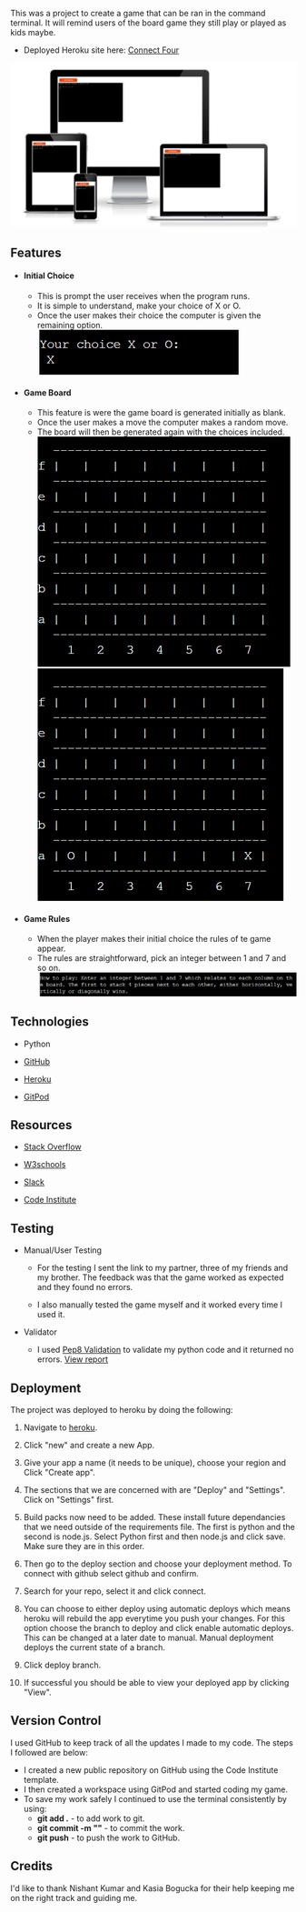 This was a project to create a game that can be ran in the command terminal. It will remind users of the board game they still play or played as kids maybe. 

- Deployed Heroku site here: [Connect Four](https://connect-four-pp3.herokuapp.com/)

![responsive-image](docs/responsive_image.png)

## Features

* #### Initial Choice
    * This is prompt the user receives when the program runs.
    * It is simple to understand, make your choice of X or O.
    * Once the user makes their choice the computer is given the remaining option.
    ![Initial Choice](docs/initial_choice.png)

* #### Game Board
    * This feature is were the game board is generated initially as blank.
    * Once the user makes a move the computer makes a random move.
    * The board will then be generated again with the choices included.
    ![Game Board](docs/empty_board.png)
    ![Populated Board](docs/populated_board.png)


* #### Game Rules
    * When the player makes their initial choice the rules of te game appear.
    * The rules are straightforward, pick an integer between 1 and 7 and so on.
    ![Game Rules](docs/instructions.png)

## Technologies

* Python

* [GitHub](https://github.com/)

* [Heroku](https://id.heroku.com/login)

* [GitPod](https://www.gitpod.io/)


## Resources

* [Stack Overflow](https://stackoverflow.com/)

* [W3schools](https://www.w3schools.com/)

* [Slack](https://slack.com/intl/en-ie/)

* [Code Institute](https://codeinstitute.net/)


## Testing
* Manual/User Testing

    * For the testing I sent the link to my partner, three of my friends and my brother. The feedback was that the game worked as expected and they found no errors.

    * I also manually tested the game myself and it worked every time I used it.

* Validator
    * I used [Pep8 Validation](http://pep8online.com/) to validate my python code and it returned no errors. [View report](docs/pep8_validator.png)


## Deployment

The project was deployed to heroku by doing the following:

1. Navigate to [heroku](https://id.heroku.com/login). 

2. Click "new" and create a new App. 

3. Give your app a name (it needs to be unique), choose your region and Click "Create app". 

4. The sections that we are concerned with are "Deploy" and "Settings". Click on "Settings" first. 

5. Build packs now need to be added. These install future dependancies that we need outside of the requirements file. The first is python and the second is node.js. Select Python first and then node.js and click save. Make sure they are in this order.

6. Then go to the deploy section and choose your deployment method. To connect with github select github and confirm. 

7. Search for your repo, select it and click connect. 

8. You can choose to either deploy using automatic deploys which means heroku will rebuild the app everytime you push your changes. For this option choose the branch to deploy and click enable automatic deploys. This can be changed at a later date to manual. Manual deployment deploys the current state of a branch.  

9. Click deploy branch. 

10. If successful you should be able to view your deployed app by clicking "View". 

## Version Control

I used GitHub to keep track of all the updates I made to my code. The steps I followed are below:

- I created a new public repository on GitHub using the Code Institute template.
- I then created a workspace using GitPod and started coding my game.
- To save my work safely I continued to use the terminal consistently by using: 
    - **git add .**  - to add work to git.
    - **git commit -m ""**  - to commit the work.
    - **git push**  - to push the work to GitHub.
    

## Credits

I'd like to thank Nishant Kumar and Kasia Bogucka for their help keeping me on the right track and guiding me.